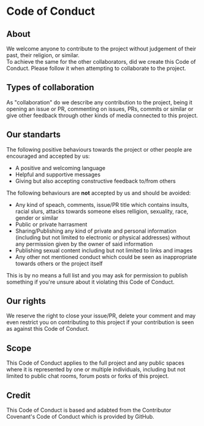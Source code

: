 # Code of Conduct

## About
We welcome anyone to contribute to the project without judgement of their past, their religion, or similar.  
To achieve the same for the other collaborators, did we create this Code of Conduct. Please follow it when attempting to collaborate to the project.

## Types of collaboration
As "collaboration" do we describe any contribution to the project, being it opening an issue or PR, commenting on issues, PRs, commits or similar or give other feedback through other kinds of media connected to this project.

## Our standarts
The following positive behaviours towards the project or other people are encouraged and accepted by us:
- A positive and welcoming language
- Helpful and supportive messages
- Giving but also accepting constructive feedback to/from others

The following behaviours are **not** accepted by us and should be avoided:
- Any kind of speach, comments, issue/PR title which contains insults, racial slurs, attacks towards someone elses relligion, sexuality, race, gender or similar
- Public or private harrasment
- Sharing/Publishing any kind of private and personal information (including but not limited to electronic or physical addresses) without any permission given by the owner of said information
- Publishing sexual content including but not limited to links and images
- Any other not mentioned conduct which could be seen as inappropriate towards others or the project itself

This is by no means a full list and you may ask for permission to publish something if you're unsure about it violating this Code of Conduct.

## Our rights
We reserve the right to close your issue/PR, delete your comment and may even restrict you on contributing to this project if your contribution is seen as against this Code of Conduct.

## Scope
This Code of Conduct applies to the full project and any public spaces where it is represented by one or multiple individuals, including but not limited to public chat rooms, forum posts or forks of this project.

## Credit
This Code of Conduct is based and adabted from the Contributor Covenant's Code of Conduct which is provided by GitHub.
